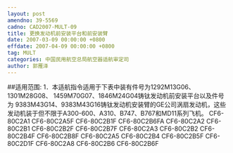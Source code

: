 ```yaml
---
layout: post
amendno: 39-5569
cadno: CAD2007-MULT-09
title: 更换发动机前安装平台和前安装臂
date: 2007-03-09 00:00:00 +0800
effdate: 2007-04-09 00:00:00 +0800
tag: MULT
categories: 中国民用航空总局航空器适航审定司
author: 郭雁泽
---
```


##适用范围:
1．本适航指令适用于下表中装有件号为1292M13G06、1301M28G08、 1459M70G07、1846M24G04铸钛发动机前安装平台以及件号为 9383M43G14、9383M43G16铸钛发动机安装臂的GE公司涡扇发动机，这些发动机装于但不限于A300-600、A310、B747、B767和MD11系列飞机。
CF6-80C2A1  CF6-80C2A5F  CF6-80C2B1F  CF6-80C2B6FA
CF6-80C2A2  CF6-80C2B1  CF6-80C2B2F  CF6-80C2B7F
CF6-80C2A3  CF6-80C2B2  CF6-80C2B4F  CF6-80C2B8F
CF6-80C2A5  CF6-80C2B4  CF6-80C2B5F  CF6-80C2D1F
CF6-80C2A8  CF6-80C2B6  CF6-80C2B6F

